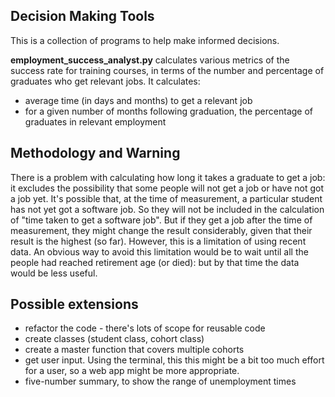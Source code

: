 ## Decision Making Tools

This is a collection of programs to help make informed decisions.

__employment_success_analyst.py__ calculates various metrics of the success rate for training courses, in terms of the number and percentage of graduates who get relevant jobs. It calculates:
* average time (in days and months) to get a relevant job
* for a given number of months following graduation, the percentage of graduates in relevant employment

## Methodology and Warning
There is a problem with calculating how long it takes a graduate to get a job: it excludes the possibility that some people will not get a job or have not got a job yet. It's possible that, at the time of measurement, a particular student has not yet got a software job. So they will not be included in the calculation of "time taken to get a software job". But if they get a job after the time of measurement, they might change the result considerably, given that their result is the highest (so far). However, this is a limitation of using recent data. An obvious way to avoid this limitation would be to wait until all the people had reached retirement age (or died): but by that time the data would be less useful.

## Possible extensions
* refactor the code - there's lots of scope for reusable code
* create classes (student class, cohort class)
* create a master function that covers multiple cohorts
* get user input. Using the terminal, this this might be a bit too much effort for a user, so a web app might be more appropriate.
* five-number summary, to show the range of unemployment times

